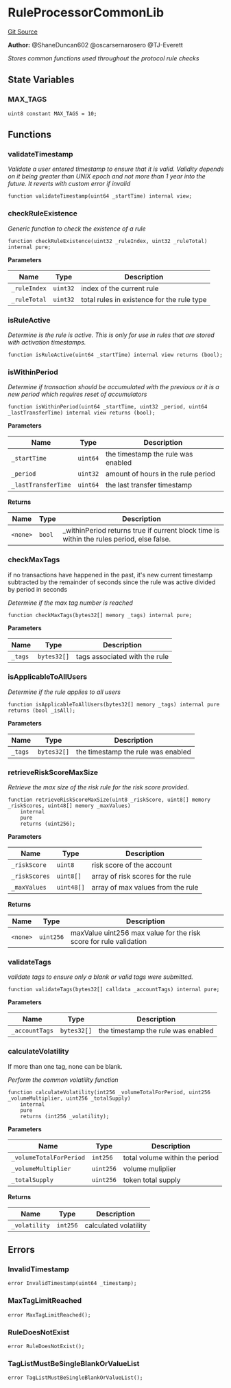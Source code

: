 # RuleProcessorCommonLib
[Git Source](https://github.com/thrackle-io/tron/blob/7233064f299d77880af0e175a21e23e2f8b85f56/src/protocol/economic/ruleProcessor/RuleProcessorCommonLib.sol)

**Author:**
@ShaneDuncan602 @oscarsernarosero @TJ-Everett

*Stores common functions used throughout the protocol rule checks*


## State Variables
### MAX_TAGS

```solidity
uint8 constant MAX_TAGS = 10;
```


## Functions
### validateTimestamp

*Validate a user entered timestamp to ensure that it is valid. Validity depends on it being greater than UNIX epoch and not more than 1 year into the future. It reverts with custom error if invalid*


```solidity
function validateTimestamp(uint64 _startTime) internal view;
```

### checkRuleExistence

*Generic function to check the existence of a rule*


```solidity
function checkRuleExistence(uint32 _ruleIndex, uint32 _ruleTotal) internal pure;
```
**Parameters**

|Name|Type|Description|
|----|----|-----------|
|`_ruleIndex`|`uint32`|index of the current rule|
|`_ruleTotal`|`uint32`|total rules in existence for the rule type|


### isRuleActive

*Determine is the rule is active. This is only for use in rules that are stored with activation timestamps.*


```solidity
function isRuleActive(uint64 _startTime) internal view returns (bool);
```

### isWithinPeriod

*Determine if transaction should be accumulated with the previous or it is a new period which requires reset of accumulators*


```solidity
function isWithinPeriod(uint64 _startTime, uint32 _period, uint64 _lastTransferTime) internal view returns (bool);
```
**Parameters**

|Name|Type|Description|
|----|----|-----------|
|`_startTime`|`uint64`|the timestamp the rule was enabled|
|`_period`|`uint32`|amount of hours in the rule period|
|`_lastTransferTime`|`uint64`|the last transfer timestamp|

**Returns**

|Name|Type|Description|
|----|----|-----------|
|`<none>`|`bool`|_withinPeriod returns true if current block time is within the rules period, else false.|


### checkMaxTags

if no transactions have happened in the past, it's new
current timestamp subtracted by the remainder of seconds since the rule was active divided by period in seconds

*Determine if the max tag number is reached*


```solidity
function checkMaxTags(bytes32[] memory _tags) internal pure;
```
**Parameters**

|Name|Type|Description|
|----|----|-----------|
|`_tags`|`bytes32[]`|tags associated with the rule|


### isApplicableToAllUsers

*Determine if the rule applies to all users*


```solidity
function isApplicableToAllUsers(bytes32[] memory _tags) internal pure returns (bool _isAll);
```
**Parameters**

|Name|Type|Description|
|----|----|-----------|
|`_tags`|`bytes32[]`|the timestamp the rule was enabled|


### retrieveRiskScoreMaxSize

*Retrieve the max size of the risk rule for the risk score provided.*


```solidity
function retrieveRiskScoreMaxSize(uint8 _riskScore, uint8[] memory _riskScores, uint48[] memory _maxValues)
    internal
    pure
    returns (uint256);
```
**Parameters**

|Name|Type|Description|
|----|----|-----------|
|`_riskScore`|`uint8`|risk score of the account|
|`_riskScores`|`uint8[]`|array of risk scores for the rule|
|`_maxValues`|`uint48[]`|array of max values from the rule|

**Returns**

|Name|Type|Description|
|----|----|-----------|
|`<none>`|`uint256`|maxValue uint256 max value for the risk score for rule validation|


### validateTags

*validate tags to ensure only a blank or valid tags were submitted.*


```solidity
function validateTags(bytes32[] calldata _accountTags) internal pure;
```
**Parameters**

|Name|Type|Description|
|----|----|-----------|
|`_accountTags`|`bytes32[]`|the timestamp the rule was enabled|


### calculateVolatility

If more than one tag, none can be blank.

*Perform the common volatility function*


```solidity
function calculateVolatility(int256 _volumeTotalForPeriod, uint256 _volumeMultiplier, uint256 _totalSupply)
    internal
    pure
    returns (int256 _volatility);
```
**Parameters**

|Name|Type|Description|
|----|----|-----------|
|`_volumeTotalForPeriod`|`int256`|total volume within the period|
|`_volumeMultiplier`|`uint256`|volume muliplier|
|`_totalSupply`|`uint256`|token total supply|

**Returns**

|Name|Type|Description|
|----|----|-----------|
|`_volatility`|`int256`|calculated volatility|


## Errors
### InvalidTimestamp

```solidity
error InvalidTimestamp(uint64 _timestamp);
```

### MaxTagLimitReached

```solidity
error MaxTagLimitReached();
```

### RuleDoesNotExist

```solidity
error RuleDoesNotExist();
```

### TagListMustBeSingleBlankOrValueList

```solidity
error TagListMustBeSingleBlankOrValueList();
```

